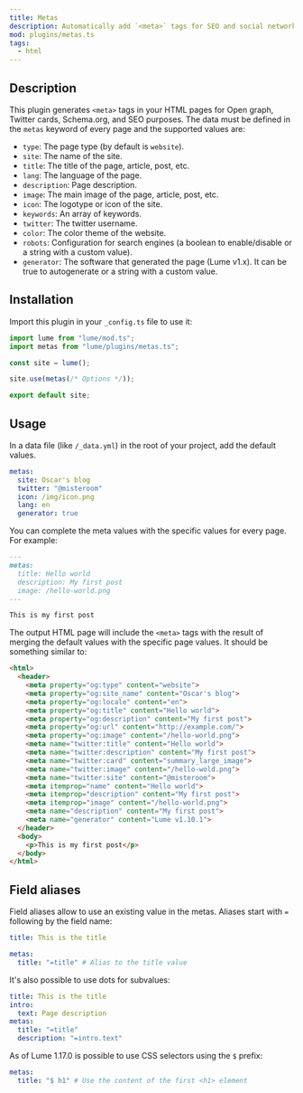 ```yaml
---
title: Metas
description: Automatically add `<meta>` tags for SEO and social networks.
mod: plugins/metas.ts
tags:
  - html
---
```


## Description

This plugin generates `<meta>` tags in your HTML pages for Open graph, Twitter
cards, Schema.org, and SEO purposes. The data must be defined in the `metas`
keyword of every page and the supported values are:

- `type`: The page type (by default is `website`).
- `site`: The name of the site.
- `title`: The title of the page, article, post, etc.
- `lang`: The language of the page.
- `description`: Page description.
- `image`: The main image of the page, article, post, etc.
- `icon`: The logotype or icon of the site.
- `keywords`: An array of keywords.
- `twitter`: The twitter username.
- `color`: The color theme of the website.
- `robots`: Configuration for search engines (a boolean to enable/disable or a
  string with a custom value).
- `generator`: The software that generated the page (Lume v1.x). It can be true
  to autogenerate or a string with a custom value.

## Installation

Import this plugin in your `_config.ts` file to use it:

```js
import lume from "lume/mod.ts";
import metas from "lume/plugins/metas.ts";

const site = lume();

site.use(metas(/* Options */));

export default site;
```

## Usage

In a data file (like `/_data.yml`) in the root of your project, add the default
values.

<lume-code>

```yml {title="/_data.yml"}
metas:
  site: Oscar's blog
  twitter: "@misteroom"
  icon: /img/icon.png
  lang: en
  generator: true
```

</lume-code>

You can complete the meta values with the specific values for every page. For
example:

<lume-code>

```md {title="/posts/hello-world.md"}
---
metas:
  title: Hello world
  description: My first post
  image: /hello-world.png
---

This is my first post
```

</lume-code>

The output HTML page will include the `<meta>` tags with the result of merging
the default values with the specific page values. It should be something similar
to:

```html
<html>
  <header>
    <meta property="og:type" content="website">
    <meta property="og:site_name" content="Oscar's blog">
    <meta property="og:locale" content="en">
    <meta property="og:title" content="Hello world">
    <meta property="og:description" content="My first post">
    <meta property="og:url" content="http://example.com/">
    <meta property="og:image" content="/hello-world.png">
    <meta name="twitter:title" content="Hello world">
    <meta name="twitter:description" content="My first post">
    <meta name="twitter:card" content="summary_large_image">
    <meta name="twitter:image" content="/hello-wold.png">
    <meta name="twitter:site" content="@misteroom">
    <meta itemprop="name" content="Hello world">
    <meta itemprop="description" content="My first post">
    <meta itemprop="image" content="/hello-world.png">
    <meta name="description" content="My first post">
    <meta name="generator" content="Lume v1.10.1">
  </header>
  <body>
    <p>This is my first post</p>
  </body>
</html>
```

</lume-code>

## Field aliases

Field aliases allow to use an existing value in the metas. Aliases start with
`=` following by the field name:

```yml
title: This is the title

metas:
  title: "=title" # Alias to the title value
```

It's also possible to use dots for subvalues:

```yml
title: This is the title
intro:
  text: Page description
metas:
  title: "=title"
  description: "=intro.text"
```

As of Lume 1.17.0 is possible to use CSS selectors using the `$` prefix:

```yml
metas:
  title: "$ h1" # Use the content of the first <h1> element
```
